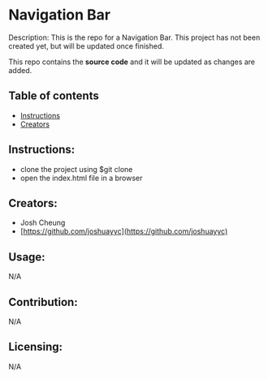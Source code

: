 # Navigation Bar
Description: This is the repo for a Navigation Bar. This project has not been created yet, but will be updated once finished.

This repo contains the **source code** and it will be updated as changes are added.

## Table of contents
* [Instructions](#instructions)
* [Creators](#creators)


## Instructions:
* clone the project using $git clone
* open the index.html file in a browser

## Creators:
* Josh Cheung
* [https://github.com/joshuayyc](https://github.com/joshuayyc)

## Usage:
N/A

## Contribution:
N/A

## Licensing:
N/A
